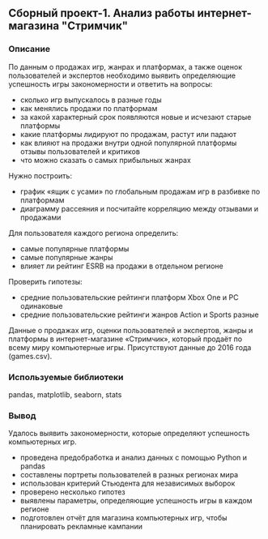 ## Сборный проект-1. Анализ работы интернет-магазина "Стримчик"

### Описание
По данным о продажах игр, жанрах и платформах, а также оценок пользователей и экспертов необходимо выявить определяющие успешность игры закономерности и ответить на вопросы:
- сколько игр выпускалось в разные годы
- как менялись продажи по платформам
- за какой характерный срок появляются новые и исчезают старые платформы
- какие платформы лидируют по продажам, растут или падают
- как влияют на продажи внутри одной популярной платформы отзывы пользователей и критиков
- что можно сказать о самых прибыльных жанрах
 
Нужно построить:
- график «ящик с усами» по глобальным продажам игр в разбивке по платформам
- диаграмму рассеяния и посчитайте корреляцию между отзывами и продажами

Для пользователя каждого региона определить:
- самые популярные платформы
- самые популярные жанры
- влияет ли рейтинг ESRB на продажи в отдельном регионе

Проверить гипотезы:
- средние пользовательские рейтинги платформ Xbox One и PC одинаковые
- средние пользовательские рейтинги жанров Action и Sports разные

Данные о продажах игр, оценки пользователей и экспертов, жанры и платформы в интернет-магазине «Стримчик», который продаёт по всему миру компьютерные игры. Присутствуют данные  до 2016 года (games.csv). 
 
### Используемые библиотеки
pandas, matplotlib, seaborn, stats

### Вывод
Удалось выявить закономерности, которые определяют успешность компьютерных игр. 
- проведена предобработка и анализ данных с помощью Python и pandas
- составлены портреты пользователей в разных регионах мира
- использован критерий Стьюдента для независимых выборок
- проверено несколько гипотез
- выявлены параметры, определяющие успешность игры в каждом регионе
- подготовлен отчёт для магазина компьютерных игр, чтобы планировать рекламные кампании

